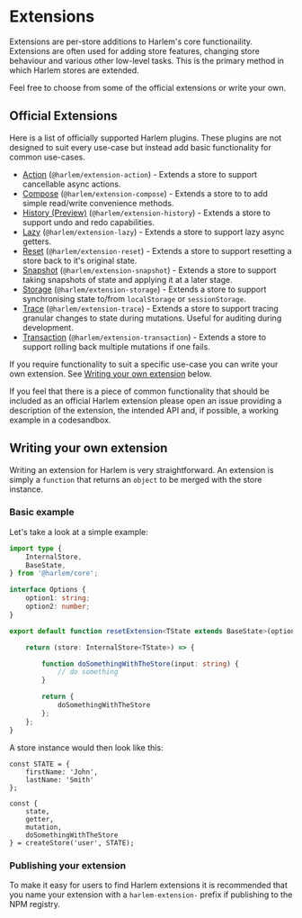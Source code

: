 # Extensions

Extensions are per-store additions to Harlem's core functionaility. Extensions are often used for adding store features, changing store behaviour and various other low-level tasks. This is the primary method in which Harlem stores are extended.

Feel free to choose from some of the official extensions or write your own.


## Official Extensions

Here is a list of officially supported Harlem plugins. These plugins are not designed to suit every use-case but instead add basic functionality for common use-cases.

- [Action](./action) (`@harlem/extension-action`) - Extends a store to support cancellable async actions.
- [Compose](./compose) (`@harlem/extension-compose`) - Extends a store to to add simple read/write convenience methods.
- [History (Preview)](./history) (`@harlem/extension-history`) - Extends a store to support undo and redo capabilities.
- [Lazy](./lazy) (`@harlem/extension-lazy`) - Extends a store to support lazy async getters.
- [Reset](./reset) (`@harlem/extension-reset`) - Extends a store to support resetting a store back to it's original state.
- [Snapshot](./snapshot) (`@harlem/extension-snapshot`) - Extends a store to support taking snapshots of state and applying it at a later stage.
- [Storage](./storage) (`@harlem/extension-storage`) - Extends a store to support synchronising state to/from `localStorage` or `sessionStorage`.
- [Trace](./trace) (`@harlem/extension-trace`) - Extends a store to support tracing granular changes to state during mutations. Useful for auditing during development.
- [Transaction](./transaction) (`@harlem/extension-transaction`) - Extends a store to support rolling back multiple mutations if one fails.

If you require functionality to suit a specific use-case you can write your own extension. See [Writing your own extension](#writing-your-own-extension) below.

If you feel that there is a piece of common functionality that should be included as an official Harlem extension please open an issue providing a description of the extension, the intended API and, if possible, a working example in a codesandbox.


## Writing your own extension

Writing an extension for Harlem is very straightforward. An extension is simply a `function` that returns an `object` to be merged with the store instance. 

### Basic example

Let's take a look at a simple example:

```typescript
import type {
    InternalStore,
    BaseState,
} from '@harlem/core';

interface Options {
    option1: string;
    option2: number;
}

export default function resetExtension<TState extends BaseState>(options?: Options) {

    return (store: InternalStore<TState>) => {

        function doSomethingWithTheStore(input: string) {
            // do something
        }

        return {
            doSomethingWithTheStore
        };
    };
}
```

A store instance would then look like this:

```typescript{10}
const STATE = {
    firstName: 'John',
    lastName: 'Smith'
};

const {
    state,
    getter,
    mutation,
    doSomethingWithTheStore
} = createStore('user', STATE);
```


### Publishing your extension
To make it easy for users to find Harlem extensions it is recommended that you name your extension with a `harlem-extension-` prefix if publishing to the NPM registry.